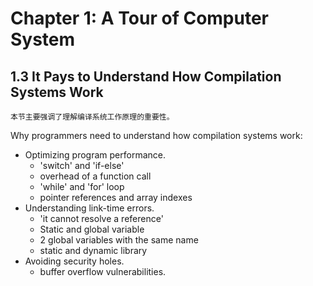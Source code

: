 # Chapter 1: A Tour of Computer System

## 1.3 It Pays to Understand How Compilation Systems Work

```
本节主要强调了理解编译系统工作原理的重要性。
```



Why programmers need to understand how compilation systems work:

* Optimizing program performance.
  * 'switch' and 'if-else'
  * overhead of a function call
  * 'while' and 'for' loop
  * pointer references and array indexes
* Understanding link-time errors.
  * 'it cannot resolve a reference'
  * Static and global variable
  * 2 global variables with the same name
  * static and dynamic library
* Avoiding security holes.
  * buffer overflow vulnerabilities.
